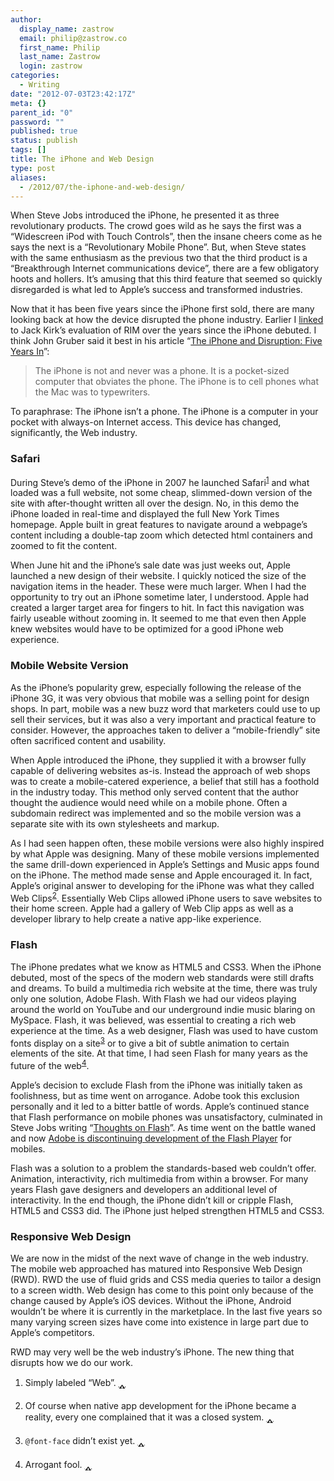 ```yaml
---
author:
  display_name: zastrow
  email: philip@zastrow.co
  first_name: Philip
  last_name: Zastrow
  login: zastrow
categories:
  - Writing
date: "2012-07-03T23:42:17Z"
meta: {}
parent_id: "0"
password: ""
published: true
status: publish
tags: []
title: The iPhone and Web Design
type: post
aliases:
  - /2012/07/the-iphone-and-web-design/
---
```

<p>When Steve Jobs introduced the iPhone, he presented it as three revolutionary products. The crowd goes wild as he says the first was a “Widescreen iPod with Touch Controls”, then the insane cheers come as he says the next is a “Revolutionary Mobile Phone”. But, when Steve states with the same enthusiasm as the previous two that the third product is a “Breakthrough Internet communications device”, there are a few obligatory hoots and hollers. It’s amusing that this third feature that seemed so quickly disregarded is what led to Apple’s success and transformed industries.</p>
<p>Now that it has been five years since the iPhone first sold, there are many looking back at how the device disrupted the phone industry. Earlier I <a href="http://phanza.com/2012/07/03/they-werent-competing-with-a-phone">linked</a> to Jack Kirk’s evaluation of RIM over the years since the iPhone debuted. I think John Gruber said it best in his article “<a href="http://daringfireball.net/2012/07/iphone_disruption_five_years_in">The iPhone and Disruption: Five Years In</a>”:</p>
<blockquote>
<p>The iPhone is not and never was a phone. It is a pocket-sized computer that obviates the phone. The iPhone is to cell phones what the Mac was to typewriters.</p>
</blockquote>
<p>To paraphrase: The iPhone isn’t a phone. The iPhone is a computer in your pocket with always-on Internet access. This device has changed, significantly, the Web industry.</p>
<h3 id="safari">Safari</h3>
<p>During Steve’s demo of the iPhone in 2007 he launched Safari<sup id="fnref:1"><a href="#fn:1" class="footnote">1</a></sup> and what loaded was a full website, not some cheap, slimmed-down version of the site with after-thought written all over the design. No, in this demo the iPhone loaded in real-time and displayed the full New York Times homepage. Apple built in great features to navigate around a webpage’s content including a double-tap zoom which detected html containers and zoomed to fit the content.</p>
<p>When June hit and the iPhone’s sale date was just weeks out, Apple launched a new design of their website. I quickly noticed the size of the navigation items in the header. These were much larger. When I had the opportunity to try out an iPhone sometime later, I understood. Apple had created a larger target area for fingers to hit. In fact this navigation was fairly useable without zooming in. It seemed to me that even then Apple knew websites would have to be optimized for a good iPhone web experience.</p>
<h3 id="mobile-website-version">Mobile Website Version</h3>
<p>As the iPhone’s popularity grew, especially following the release of the iPhone 3G, it was very obvious that mobile was a selling point for design shops. In part, mobile was a new buzz word that marketers could use to up sell their services, but it was also a very important and practical feature to consider. However, the approaches taken to deliver a “mobile-friendly” site often sacrificed content and usability.</p>
<p>When Apple introduced the iPhone, they supplied it with a browser fully capable of delivering websites as-is. Instead the approach of web shops was to create a mobile-catered experience, a belief that still has a foothold in the industry today. This method only served content that the author thought the audience would need while on a mobile phone. Often a subdomain redirect was implemented and so the mobile version was a separate site with its own stylesheets and markup.</p>
<p>As I had seen happen often, these mobile versions were also highly inspired by what Apple was designing. Many of these mobile versions implemented the same drill-down experienced in Apple’s Settings and Music apps found on the iPhone. The method made sense and Apple encouraged it. In fact, Apple’s original answer to developing for the iPhone was what they called Web Clips<sup id="fnref:2"><a href="#fn:2" class="footnote">2</a></sup>. Essentially Web Clips allowed iPhone users to save websites to their home screen. Apple had a gallery of Web Clip apps as well as a developer library to help create a native app-like experience.</p>
<h3 id="flash">Flash</h3>
<p>The iPhone predates what we know as HTML5 and CSS3. When the iPhone debuted, most of the specs of the modern web standards were still drafts and dreams. To build a multimedia rich website at the time, there was truly only one solution, Adobe Flash. With Flash we had our videos playing around the world on YouTube and our underground indie music blaring on MySpace. Flash, it was believed, was essential to creating a rich web experience at the time. As a web designer, Flash was used to have custom fonts display on a site<sup id="fnref:3"><a href="#fn:3" class="footnote">3</a></sup> or to give a bit of subtle animation to certain elements of the site. At that time, I had seen Flash for many years as the future of the web<sup id="fnref:4"><a href="#fn:4" class="footnote">4</a></sup>.</p>
<p>Apple’s decision to exclude Flash from the iPhone was initially taken as foolishness, but as time went on arrogance. Adobe took this exclusion personally and it led to a bitter battle of words. Apple’s continued stance that Flash performance on mobile phones was unsatisfactory, culminated in Steve Jobs writing “<a href="http://www.apple.com/hotnews/thoughts-on-flash/">Thoughts on Flash</a>”. As time went on the battle waned and now <a href="http://blogs.adobe.com/flashplayer/2012/06/flash-player-and-android-update.html">Adobe is discontinuing development of the Flash Player</a> for mobiles.</p>
<p>Flash was a solution to a problem the standards-based web couldn’t offer. Animation, interactivity, rich multimedia from within a browser. For many years Flash gave designers and developers an additional level of interactivity. In the end though, the iPhone didn’t kill or cripple Flash, HTML5 and CSS3 did. The iPhone just helped strengthen HTML5 and CSS3.</p>
<h3 id="responsive-web-design">Responsive Web Design</h3>
<p>We are now in the midst of the next wave of change in the web industry. The mobile web approached has matured into Responsive Web Design (RWD). RWD the use of fluid grids and CSS media queries to tailor a design to a screen width. Web design has come to this point only because of the change caused by Apple’s iOS devices. Without the iPhone, Android wouldn’t be where it is currently in the marketplace. In the last five years so many varying screen sizes have come into existence in large part due to Apple’s competitors.</p>
<p>RWD may very well be the web industry’s iPhone. The new thing that disrupts how we do our work.</p>
<div class="footnotes">
<ol>
<li id="fn:1">
<p>Simply labeled “Web”.&nbsp;<a href="#fnref:1" class="reversefootnote">&#129173;</a></p>
</li>
<li id="fn:2">
<p>Of course when native app development for the iPhone became  a reality, every one complained that it was a closed system.&nbsp;<a href="#fnref:2" class="reversefootnote">&#129173;</a></p>
</li>
<li id="fn:3">
<p><code class="highlighter-rouge">@font-face</code> didn’t exist yet.&nbsp;<a href="#fnref:3" class="reversefootnote">&#129173;</a></p>
</li>
<li id="fn:4">
<p>Arrogant fool.&nbsp;<a href="#fnref:4" class="reversefootnote">&#129173;</a></p>
</li>
</ol>
</div>

